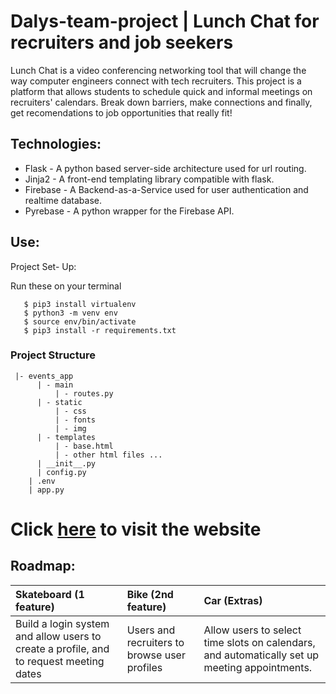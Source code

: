 # Dalys-team-project | Lunch Chat for recruiters and job seekers


Lunch Chat is a video conferencing networking tool that will change the way computer engineers connect with tech recruiters. This project is a platform that allows students to schedule quick and informal meetings on recruiters' calendars. Break down barriers, make connections and finally, get recomendations to job opportunities that really fit!

## Technologies:

- Flask -  A python based server-side architecture used for url routing.
- Jinja2 - A front-end templating library compatible with flask.
- Firebase - A Backend-as-a-Service used for user authentication and realtime database.
- Pyrebase - A python wrapper for the Firebase API.

## Use:

Project Set- Up:

Run these on your terminal

```Command Line
   $ pip3 install virtualenv
   $ python3 -m venv env
   $ source env/bin/activate
   $ pip3 install -r requirements.txt
```

### Project Structure

``` Project Structure
 |- events_app
      | - main
          | - routes.py
      | - static
          | - css
          | - fonts
          | - img 
      | - templates
          | - base.html
          | - other html files ...
      | __init__.py
      | config.py
    | .env
    | app.py
```

# Click [here]() to visit the website

## Roadmap:

| Skateboard (1 feature) | Bike (2nd feature)     | Car (Extras)           |
| :--------------------- | :--------------------- | :--------------------- |
| Build a login system and allow users to create a profile, and to request meeting dates| Users and recruiters to browse user profiles |  Allow users to select time slots on calendars, and  automatically set up meeting appointments.


